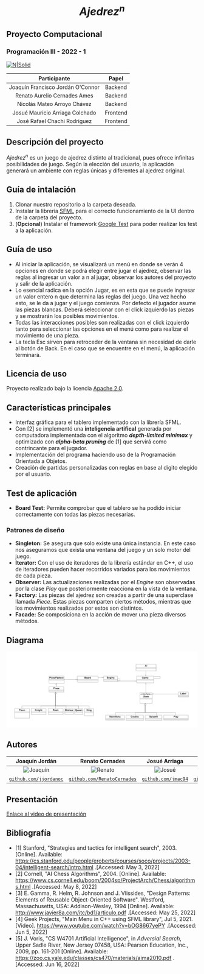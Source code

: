 # $$Ajedrez^{n}$$
## Proyecto Computacional
### Programación III - 2022 - 1

[![N|Solid](https://utec.edu.pe/sites/all/themes/utec_theme/LOGO_UTEC.png)](https://utec.edu.pe/carreras/ciencia-de-la-computacion)

|            Participante             |   Papel   |
|:-----------------------------------:|:---------:|
|  Joaquín Francisco Jordán O'Connor  |  Backend  |
|    Renato Aurelio Cernades Ames     |  Backend  |
|     Nicolás Mateo Arroyo Chávez     |  Backend  |
|   Josué Mauricio Arriaga Colchado   | Frontend  |
|    José Rafael Chachi Rodriguez     | Frontend  |

## Descripción del proyecto
$Ajedrez^{n}$ es un juego de ajedrez distinto al tradicional, pues ofrece infinitas posibilidades de juego. Según la elección del usuario, la aplicación generará un ambiente con reglas únicas y diferentes al ajedrez original.

## Guía de intalación

1. Clonar nuestro repositorio a la carpeta deseada.
2. Instalar la librería [SFML](https://www.sfml-dev.org/download/sfml/2.5.1/) para el correcto funcionamiento de la UI dentro de la carpeta del proyecto.
3. (**Opcional**) Instalar el framework [Google Test](https://github.com/google/googletest) para poder realizar los test a la aplicación.

## Guía de uso

- Al iniciar la aplicación, se visualizará un menú en donde se verán 4 opciones en donde se podrá elegir entre jugar el ajedrez, observar las reglas al ingresar un valor a n al jugar, observar los autores del proyecto y salir de la aplicación. 
- Lo esencial radica en la opción Jugar, es en esta que se puede ingresar un valor entero n que determina las reglas del juego. Una vez hecho esto, se le da a jugar y el juego comienza. Por defecto el jugador asume las piezas blancas. Deberá seleccionar con el click izquierdo las piezas y se mostrarán los posibles movimientos.
- Todas las interacciones posibles son realizadas con el click izquierdo tanto para seleccionar las opciones en el menú como para realizar el movimiento de una pieza.
- La tecla Esc sirven para retroceder de la ventana sin necesidad de darle al botón de Back. En el caso que se encuentre en el menú, la aplicación terminará.


## Licencia de uso

Proyecto realizado bajo la licencia [Apache 2.0](https://www.apache.org/licenses/LICENSE-2.0). 

## Características principales

- Interfaz gráfica para el tablero implementado con la librería SFML.
- Con [2] se implementó una **inteligencia artifical** generada por computadora implementada con el algoritmo *__depth-limited minimax__* y optimizado con *__alpha-beta pruning__* de [1] que servirá como contrincante para el jugador.
- Implementación del programa haciendo uso de la Programación Orientada a Objetos.
- Creación de partidas personalizadas con reglas en base al dígito elegido por el usuario.

## Test de aplicación

- **Board Test:** Permite comprobar que el tablero se ha podido iniciar correctamente con todas las piezas necesarias.

### Patrones de diseño

- **Singleton:** Se asegura que solo existe una única instancia. En este caso nos aseguramos que exista una ventana del juego y un solo motor del juego.
- **Iterator:** Con el uso de iteradores de la librería estándar en C++, el uso de iteradores pueden hacer recorridos variados para los movimientos de cada pieza.
- **Observer:** Las actualizaciones realizadas por el _Engine_ son observadas por la clase _Play_ que posteriormente reacciona en la vista de la ventana.
- **Factory:** Las piezas del ajedrez son creadas a partir de una superclase llamada _Piece_. Estas piezas comparten ciertos métodos, mientras que los movimientos realizados por estos son distintos.
- **Facade:** Se composiciona en la acción de mover una pieza diversos métodos.

## Diagrama 
![image info](src/frontend/assets/textures/final_uml_diagram.png)

## Autores

|                     <a target="_blank">**Joaquín Jordán**</a>                     |                           <a target="_blank">**Renato Cernades**</a>                            |                   <a target="_blank">**Josué Arriaga**</a>                    |                       <a target="_blank">**José Chachi**</a>                        |      <a target="_blank">**Nicolás Arroyo**</a>      |
|:---------------------------------------------------------------------------------:|:-----------------------------------------------------------------------------------------------:|:-----------------------------------------------------------------------------:|:-----------------------------------------------------------------------------------:|:---------------------------------------------------:|
|           ![Joaquín](https://avatars.githubusercontent.com/u/83974213)            |                   ![Renato](https://avatars.githubusercontent.com/u/83974266)                   |          ![Josué](https://avatars.githubusercontent.com/u/83974555)             |              ![José](https://avatars.githubusercontent.com/u/83974741)              |       ![Nicolás](https://avatars.githubusercontent.com/u/83975293)                                              |
| <a href="https://github.com/jjordanoc" target="_blank">`github.com/jjordanoc`</a> | <a href="https://github.com/RenatoCernades0107" target="_blank">`github.com/RenatoCernades`</a> | <a href="https://github.com/jmac-94" target="_blank">`github.com/jmac94`</a>  | <a href="https://github.com/JoseChachi" target="_blank">`github.com/JoseChachi`</a> |<a href="https://github.com/NicolasArroyo" target="_blank">`github.com/NicolasArroyo`</a>|


## Presentación

[Enlace al video de presentación](https://youtu.be/jZlsfN8YAII)


## Bibliografía

- [1] Stanford, "Strategies and tactics for intelligent search", 2003. [Online]. Available: https://cs.stanford.edu/people/eroberts/courses/soco/projects/2003-04/intelligent-search/intro.html .[Accessed: May 3, 2022]
- [2] Cornell, "AI Chess Algorithms", 2004. [Online]. Available: https://www.cs.cornell.edu/boom/2004sp/ProjectArch/Chess/algorithms.html .[Accessed: May 8, 2022]
- [3] E. Gamma, R. Helm, R. Johnson and J. Vlissides, "Design Patterns: Elements of Reusable Object-Oriented Software". Westford, Massachusetts, USA: Addison-Wesley, 1994 [Online]. Available: http://www.javier8a.com/itc/bd1/articulo.pdf .[Accessed: May 25, 2022]
- [4] Geek Projects, "Main Menu in C++ using SFML library", Jul 5, 2021. [Video]. https://www.youtube.com/watch?v=bOG8667yePY .[Accessed: Jun 5, 2022] 
- [5] J. Voris, "CS W4701 Artificial Intelligence", in _Adversial Search_, Upper Sadle River, New Jersey 07458, USA: Pearson Education, Inc., 2009, pp. 161-201 [Online]. Available: https://zoo.cs.yale.edu/classes/cs470/materials/aima2010.pdf .[Accessed: Jun 16, 2022]
